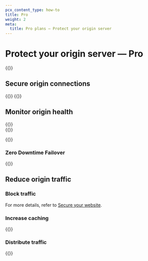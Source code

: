 ```yaml
---
pcx_content_type: how-to
title: Pro
weight: 2
meta:
  title: Pro plans — Protect your origin server
---
```


# Protect your origin server — Pro

{{<render file="_origin-health-overview.md">}}

## Secure origin connections

{{<render file="_origin-secure-dns.md">}}
{{<render file="_origin-secure-connections.md">}}

## Monitor origin health

{{<render file="_origin-passive-alert.md">}}
\
{{<render file="_origin-health-check.md">}}

{{<render file="_origin-lb-alert.md">}}

### Zero Downtime Failover

{{<render file="_dns-zero-downtime-failover.md">}}

## Reduce origin traffic

### Block traffic

For more details, refer to [Secure your website](/learning-paths/application-security/).

### Increase caching

{{<render file="_origin-caching.md">}}

### Distribute traffic

{{<render file="_origin-load-balancing.md">}}
